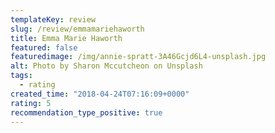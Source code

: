 ```yaml
---
templateKey: review
slug: /review/emmamariehaworth
title: Emma Marie Haworth
featured: false
featuredimage: /img/annie-spratt-3A46Gcjd6L4-unsplash.jpg
alt: Photo by Sharon Mccutcheon on Unsplash
tags:
  - rating
created_time: "2018-04-24T07:16:09+0000"
rating: 5
recommendation_type_positive: true
---
```

